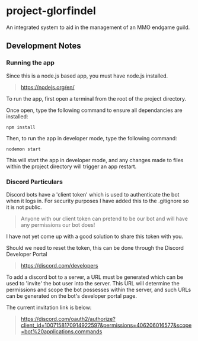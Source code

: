 # project-glorfindel
An integrated system to aid in the management of an MMO endgame guild.

## Development Notes
### Running the app
Since this is a node.js based app, you must have node.js installed.
> https://nodejs.org/en/

To run the app, first open a terminal from the root of the project directory.

Once open, type the following command to ensure all dependancies are installed:
```
npm install
```
Then, to run the app in developer mode, type the following command:
```
nodemon start
```
This will start the app in developer mode, and any changes made to files within the project directory will trigger an app restart.

### Discord Particulars
Discord bots have a 'client token' which is used to authenticate the bot when it logs in. For security purposes I have added this to the .gitignore so it is not public.

> Anyone with our client token can pretend to be our bot and will have any permissions our bot does!

I have not yet come up with a good solution to share this token with you.

Should we need to reset the token, this can be done through the Discord Developer Portal
> https://discord.com/developers

To add a discord bot to a server, a URL must be generated which can be used to 'invite' the bot user into the server. This URL will determine the permissions and scope the bot possesses within the server, and such URLs can be generated on the bot's developer portal page.

The current invitation link is below:
> https://discord.com/oauth2/authorize?client_id=1007158170914922597&permissions=406206016577&scope=bot%20applications.commands